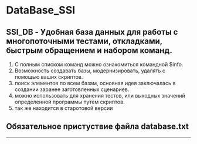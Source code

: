 # DataBase_SSI
SSI_DB - Удобная база данных для работы с многопоточными тестами, откладками, быстрым обращением и набором команд.
-----------------
1) С полным списком команд можно ознакомиться командной $info.
2) Возможность создавать базы, модернизировать, удалять с помощью ваших скриптов.
3) поиск элементов по всем базам, основная идея заключалась в создании заранее заготовленных сценариев.
4) можно использовать для хранения тестов, или выходных значений определенной программы путем скриптов.
5) так же находится в старотовой версии
## Обязательное пристуствие файла database.txt
-----------------
